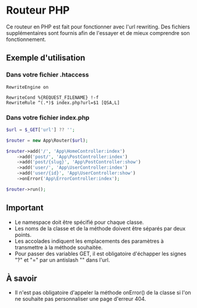 # Routeur PHP

Ce routeur en PHP est fait pour fonctionner avec l'url rewriting.
Des fichiers supplémentaires sont fournis afin de l'essayer et de mieux comprendre son fonctionnement.

## Exemple d'utilisation

### Dans votre fichier .htaccess

```
RewriteEngine on

RewriteCond %{REQUEST_FILENAME} !-f
RewriteRule ^(.*)$ index.php?url=$1 [QSA,L]
```

### Dans votre fichier index.php

```php
$url = $_GET['url'] ?? '';

$router = new App\Router($url);

$router->add('/', 'App\HomeController:index')
    ->add('post/', 'App\PostController:index')
    ->add('post/{slug}', 'App\PostController:show')
    ->add('user/', 'App\UserController:index')
    ->add('user/{id}', 'App\UserController:show')
    ->onError('App\ErrorController:index');

$router->run();
```

## Important

* Le namespace doit être spécifié pour chaque classe.
* Les noms de la classe et de la méthode doivent être séparés par deux points.
* Les accolades indiquent les emplacements des paramètres à transmettre à la méthode souhaitée.
* Pour passer des variables GET, il est obligatoire d'échapper les signes "?" et "=" par un antislash "\" dans l'url.

## À savoir

* Il n'est pas obligatoire d'appeler la méthode onError() de la classe si l'on ne souhaite pas personnaliser une page d'erreur 404.